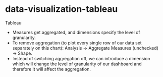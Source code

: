 # data-visualization-tableau
Tableau

<ul>
  <li>Measures get aggregated, and dimensions specify the level of granularity.</li>
  <li>To remove aggregation (to plot every single row of our data set separately on this chart): Analysis -> Aggregate Measures (unchecked) -> Shape.</li>
  <li>Instead of switching aggregation off, we can introduce a dimension which will change the level of granularity of our dashboard and therefore it will affect the aggregation.</li>
</ul>
